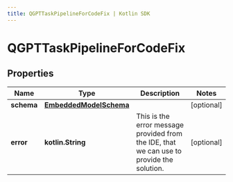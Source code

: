 ```yaml
---
title: QGPTTaskPipelineForCodeFix | Kotlin SDK
---
```




# QGPTTaskPipelineForCodeFix

## Properties
Name | Type | Description | Notes
------------ | ------------- | ------------- | -------------
**schema** | [**EmbeddedModelSchema**](EmbeddedModelSchema) |  |  [optional]
**error** | **kotlin.String** | This is the error message provided from the IDE, that we can use to provide the solution. |  [optional]




